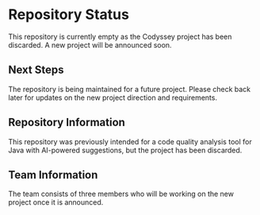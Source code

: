 # Repository Status

This repository is currently empty as the Codyssey project has been discarded. A new project will be announced soon.

## Next Steps

The repository is being maintained for a future project. Please check back later for updates on the new project direction and requirements.

## Repository Information

This repository was previously intended for a code quality analysis tool for Java with AI-powered suggestions, but the project has been discarded.

## Team Information

The team consists of three members who will be working on the new project once it is announced.
